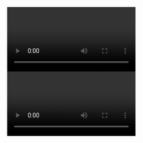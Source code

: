 <!DOCTYPE html>
<html>

<head>
    <title>Instascan</title>
    <script type="text/javascript" src="instascan.min.js"></script>
</head>

<body>
    <video id="preview"></video>
    <video id="video"></video>
    <h1 id="info"></h1>
    <script type="text/javascript">
        /* let scanner = new Instascan.Scanner({ video: document.getElementById('preview') });
        console.log(scanner);

        scanner.addListener('active', async () => {

            let stream = await document.querySelector('#preview').srcObject;
            let tracks = stream.getTracks();

            tracks.forEach(function (track) {
                track.stop();
            });

        });

        scanner.addListener('scan', function (content) {
            console.log(content);
        }); */
/* 
        let myPreferredCameraDeviceId;
        navigator.mediaDevices.enumerateDevices()
            .then(function (devices) {
                let camerasBack = [];
                let camerasFront = [];
                devices.forEach(function (device) {
                    if (device.kind == 'videoinput') {
                        device.label.indexOf('back') > -1 ? camerasBack.push(device.deviceId) : camerasFront.push(device.deviceId);

                        console.log(device);
                        
                        console.log(device.kind + ": " + device.label + " id = " + device.deviceId);
                    }
                console.log(`Núm frontales: ${camerasFront.length}, Núm traseras: ${camerasBack.length}`);
                    console.log(camerasBack[0])
                    myPreferredCameraDeviceId = camerasBack[0];
                });
            })
            .catch(function (err) {
                console.log(err.name + ": " + err.message);
            });

        // Prefer camera resolution nearest to 1280x720.
        var constraints = { video: { width: 1280, height: 720 }, deviceId: {exact: myPreferredCameraDeviceId} }; 

        navigator.mediaDevices.getUserMedia(constraints)
            .then(function (mediaStream) {console.log(mediaStream)
                var video = document.querySelector('video');
                video.srcObject = mediaStream;
                video.onloadedmetadata = function (e) {
                    video.play();
                };
            })
            .catch(function (err) { console.log(err.name + ": " + err.message); }); // always check for errors at the end.
 */



        let scanner = new Instascan.Scanner({ video: document.getElementById('preview') });
        console.log(scanner);
        Instascan.Camera.getCameras().then(cameras => {

            if (cameras.length > 0) {
                let camerasBack = [];
                let camerasFront = [];
                for (let i = 0; i < cameras.length; i++) {
                    document.getElementById('info').innerHTML += `Nombre: ${cameras[i].name}<br>`;
                    console.log(cameras[i].name);
                    cameras[i].name.indexOf('back') > -1 ? camerasBack.push(cameras[i]) : camerasFront.push(cameras[i]);
                }
                //console.log(`Núm frontales: ${camerasFront.length}, Núm traseras: ${camerasBack.length}`);
                document.getElementById('info').innerHTML += `Núm frontales: ${camerasFront.length}, Núm traseras: ${camerasBack.length}<br>`;
                //scanner.start(cameras[cameras.length - 1]);
            } else {
                console.error("Cámara NO disponible!");
                document.getElementById('info').innerHTML += `<br>Cámara NO disponible!<br>`;

            }

        }).catch(e => {
            console.log(e);
            /* if (e.message) {
                window.alert('check ' + e.message);
            } */
        })
    </script>
</body>

</html>